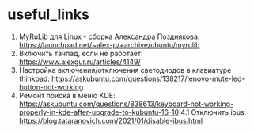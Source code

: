 # useful_links

1. MyRuLib для Linux - сборка Александра Позднякова:
https://launchpad.net/~alex-p/+archive/ubuntu/myrulib
2. Включить тачпад, если не работает:
https://www.alexgur.ru/articles/4149/
3. Настройка включения/отключения светодиодов в клавиатуре thinkpad:
https://askubuntu.com/questions/138217/lenovo-mute-led-button-not-working
4. Ремонт поиска в меню KDE:
https://askubuntu.com/questions/838613/keyboard-not-working-properly-in-kde-after-upgrade-to-kubuntu-16-10
4.1 Отключить ibus:
https://blog.tataranovich.com/2021/01/disable-ibus.html
